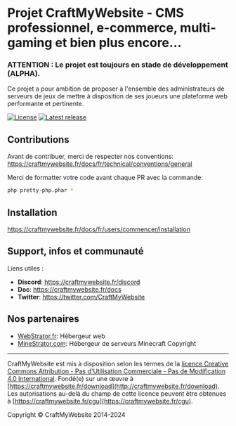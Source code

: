 Projet CraftMyWebsite - CMS professionnel, e-commerce, multi-gaming et bien plus encore...
=================================================

### ATTENTION : Le projet est toujours en stade de développement (ALPHA).

Ce projet a pour ambition de proposer à l'ensemble des administrateurs de serveurs de jeux de mettre à disposition de
ses joueurs une plateforme web performante et pertinente.

[![License](https://img.shields.io/badge/License-GNU%20GPL-%239f9f9f)](https://www.gnu.org/licenses/gpl-3.0.fr.html)
[![Latest release](https://img.shields.io/badge/v2.0.0-alpha?color=%23FB2388)](https://github.com/CraftMyWebsite/cmw-core)

Contributions
------------
Avant de contribuer, merci de respecter nos conventions: https://craftmywebsite.fr/docs/fr/technical/conventions/general

Merci de formatter votre code avant chaque PR avec la commande:
```bash
php pretty-php.phar *
```

Installation
------------
https://craftmywebsite.fr/docs/fr/users/commencer/installation

Support, infos et communauté
------------

Liens utiles :

- **Discord**: https://craftmywebsite.fr/discord
- **Doc**: https://craftmywebsite.fr/docs
- **Twitter**: https://twitter.com/CraftMyWebsite

Nos partenaires
------------

- [WebStrator.fr](https://www.webstrator.fr): Hébergeur web
- [MineStrator.com](https://www.minestrator.com): Hébergeur de serveurs Minecraft
  Copyright

------------

CraftMyWebsite est mis à disposition selon les termes de
la [licence Creative Commons Attribution - Pas d'Utilisation Commerciale - Pas de Modification 4.0 International](http://creativecommons.org/licenses/by-nc-nd/4.0/).
Fondé(e) sur une œuvre à [https://craftmywebsite.fr/download](http://craftmywebsite.fr/download). Les
autorisations au-delà du champ de cette licence peuvent être obtenues
à [https://craftmywebsite.fr/cgu](https://craftmywebsite.fr/cgu).

Copyright © CraftMyWebsite 2014-2024
